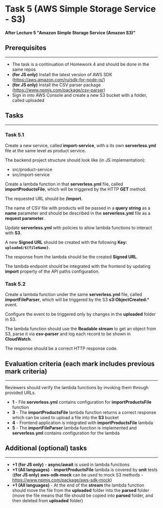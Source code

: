# Task 5 (AWS Simple Storage Service - S3)

**After Lecture 5 "Amazon Simple Storage Service (Amazon S3)"**

## Prerequisites
---

- The task is a continuation of Homework 4 and should be done in the same repos
- **(for JS only)** Install the latest version of AWS SDK (https://aws.amazon.com/ru/sdk-for-node-js/)
- **(for JS only)** Install the CSV parser package (https://www.npmjs.com/package/csv-parser)
- Sign in into AWS Console and create a new S3 bucket with a folder, called uploaded

## Tasks
---

### Task 5.1

Create a new service, called **import-service**, with a its own **serverless.yml** file at the same level as product service.

The backend project structure should look like (in JS implementation):
- src/product-service
- src/import-service

Create a lambda function in that **serverless.yml** file, called **importProductsFile**, which will be triggered by the HTTP **GET** method.

The requested URL should be **/import**.

The name of CSV file with products will be passed in a **query string** as a **name** parameter and should be described in the **serverless.yml** file as a **request parameter**.

Update **serverless.yml** with policies to allow lambda functions to interact with **S3**.

A new **Signed URL** should be created with the following **Key: `uploaded/${fileName}`**.

The response from the lambda should be the created **Signed URL**.

The lambda endpoint should be integrated with the frontend by updating **import** property of the API paths configuration.

### Task 5.2

Create a lambda function under the same **serverless.yml** file, called **importFileParser**, which will be triggered by the S3 **s3:ObjectCreated:*** event.

Configure the event to be triggered only by changes in the **uploaded** folder in S3.

The lambda function should use the **Readable stream** to get an object from S3, parse it via **csv-parser** and log each record to be shown in **CloudWatch**.

The response should be a correct HTTP response code.

## Evaluation criteria (each mark includes previous mark criteria)
---

Reviewers should verify the lambda functions by invoking them through provided URLs.
 
- **1** - File **serverless.yml** contains configuration for **importProductsFile** function
- **3** - The **importProductsFile** lambda function returns a correct response which can be used to upload a file into the **S3** bucket
- **4** - Frontend application is integrated with **importProductsFile** lambda
- **5** - The **importFileParser** lambda function is implemented and **serverless.yml** contains configuration for the lambda

## Additional (optional) tasks
---

- **+1** **(for JS only)** - **async/await** is used in lambda functions
- **+1** **(All languages)** - **importProductsFile** lambda is covered by **unit** tests (**(for JS only)** **aws-sdk-mock** can be used to mock S3 methods - https://www.npmjs.com/package/aws-sdk-mock)
- **+1** **(All languages)** - At the end of the **stream** the lambda function should move the file from the **uploaded** folder into the **parsed** folder (move the file means that file should be copied into **parsed** folder, and then deleted from **uploaded** folder)
